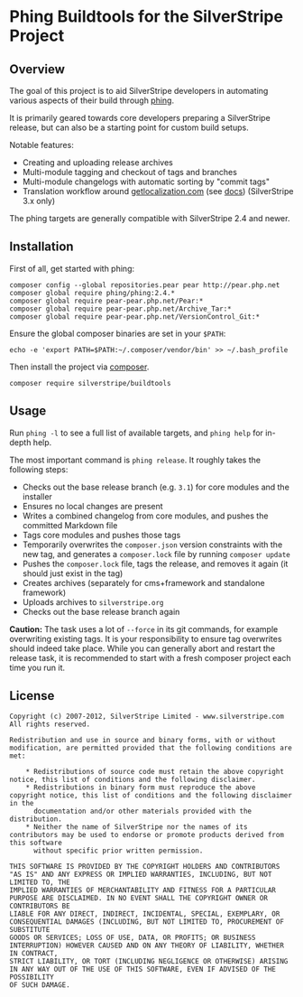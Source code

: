 # Phing Buildtools for the SilverStripe Project

## Overview

The goal of this project is to aid SilverStripe developers in automating various aspects of their build
through [phing](http://phing.info).

It is primarily geared towards core developers preparing a SilverStripe release, 
but can also be a starting point for custom build setups.

Notable features:

 * Creating and uploading release archives
 * Multi-module tagging and checkout of tags and branches
 * Multi-module changelogs with automatic sorting by "commit tags"
 * Translation workflow around [getlocalization.com](http://getlocalization.com/) (see [docs](http://doc.silverstripe.org/framework/en/trunk/misc/translation-process)) (SilverStripe 3.x only)

The phing targets are generally compatible with SilverStripe 2.4 and newer.

## Installation

First of all, get started with phing:

	composer config --global repositories.pear pear http://pear.php.net
	composer global require phing/phing:2.4.*
	composer global require pear-pear.php.net/Pear:*
	composer global require pear-pear.php.net/Archive_Tar:*
	composer global require pear-pear.php.net/VersionControl_Git:*

Ensure the global composer binaries are set in your `$PATH`:

	echo -e 'export PATH=$PATH:~/.composer/vendor/bin' >> ~/.bash_profile

Then install the project via [composer](http://getcomposer.org).

	composer require silverstripe/buildtools

## Usage

Run `phing -l` to see a full list of available targets,
and `phing help` for in-depth help.

The most important command is `phing release`. It roughly takes the following steps:

 * Checks out the base release branch (e.g. `3.1`) for core modules and the installer
 * Ensures no local changes are present
 * Writes a combined changelog from core modules, and pushes the committed Markdown file
 * Tags core modules and pushes those tags
 * Temporarily overwrites the `composer.json` version constraints with the new tag,
   and generates a `composer.lock` file by running `composer update`
 * Pushes the `composer.lock` file, tags the release, and removes it again (it should just exist in the tag)
 * Creates archives (separately for cms+framework and standalone framework)
 * Uploads archives to `silverstripe.org`
 * Checks out the base release branch again

**Caution:** The task uses a lot of `--force` in its git commands, for example
overwriting existing tags. It is your responsibility to ensure tag overwrites
should indeed take place. While you can generally abort and restart the release task,
it is recommended to start with a fresh composer project each time you run it.

## License ##

	Copyright (c) 2007-2012, SilverStripe Limited - www.silverstripe.com
	All rights reserved.

	Redistribution and use in source and binary forms, with or without modification, are permitted provided that the following conditions are met:

	    * Redistributions of source code must retain the above copyright notice, this list of conditions and the following disclaimer.
	    * Redistributions in binary form must reproduce the above copyright notice, this list of conditions and the following disclaimer in the 
	      documentation and/or other materials provided with the distribution.
	    * Neither the name of SilverStripe nor the names of its contributors may be used to endorse or promote products derived from this software 
	      without specific prior written permission.

	THIS SOFTWARE IS PROVIDED BY THE COPYRIGHT HOLDERS AND CONTRIBUTORS "AS IS" AND ANY EXPRESS OR IMPLIED WARRANTIES, INCLUDING, BUT NOT LIMITED TO, THE 
	IMPLIED WARRANTIES OF MERCHANTABILITY AND FITNESS FOR A PARTICULAR PURPOSE ARE DISCLAIMED. IN NO EVENT SHALL THE COPYRIGHT OWNER OR CONTRIBUTORS BE 
	LIABLE FOR ANY DIRECT, INDIRECT, INCIDENTAL, SPECIAL, EXEMPLARY, OR CONSEQUENTIAL DAMAGES (INCLUDING, BUT NOT LIMITED TO, PROCUREMENT OF SUBSTITUTE 
	GOODS OR SERVICES; LOSS OF USE, DATA, OR PROFITS; OR BUSINESS INTERRUPTION) HOWEVER CAUSED AND ON ANY THEORY OF LIABILITY, WHETHER IN CONTRACT, 
	STRICT LIABILITY, OR TORT (INCLUDING NEGLIGENCE OR OTHERWISE) ARISING IN ANY WAY OUT OF THE USE OF THIS SOFTWARE, EVEN IF ADVISED OF THE POSSIBILITY 
	OF SUCH DAMAGE.